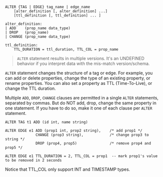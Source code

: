 ```
ALTER {TAG | EDGE} tag_name | edge_name
    [alter_definition [, alter_definition] ...]
    [ttl_definition [, ttl_definition] ... ]
  
alter_definition:
| ADD    (prop_name data_type)
| DROP   (prop_name)
| CHANGE (prop_name data_type)

ttl_definition:
    TTL_DURATION = ttl_duration, TTL_COL = prop_name
```

>`ALTER` statement results in multiple versions. It's an UNDEFINED behavior if you interpret data with the mis-match version/schema.

`ALTER` statement changes the structure of a tag or edge. For example, you can add or delete properties, change the type of an existing property, or rename properties. You can also set a property as TTL (Time-To-Live), or change the TTL duration.

Multiple `ADD`, `DROP`, `CHANGE` clauses are permitted in a single `ALTER` statements, separated by commas. But do NOT add, drop, change the same property in one statement. If you have to do so, make it one of each clause per `ALTER` statement.

```
ALTER TAG t1 ADD (id int, name string)

ALTER EDGE e1 ADD (prop1 int, prop2 string),    /* add prop1 */
              CHANGE (prop3 string),            /* change prop3 to string */
              DROP (prop4, prop5)               /* remove prop4 and prop5 */

ALTER EDGE e1 TTL_DURATION = 2, TTL_COL = prop1  -- mark prop1's value to be removed in 2 seconds
```

Notice that TTL_COL only support INT and TIMESTAMP types.